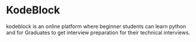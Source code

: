 # KodeBlock
kodeblock is  an online platform where beginner students can learn python and for Graduates to  get interview preparation for their technical interviews.
